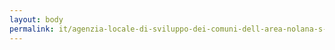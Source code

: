```yaml
---
layout: body
permalink: it/agenzia-locale-di-sviluppo-dei-comuni-dell-area-nolana-s-c-p-a/
---
```


